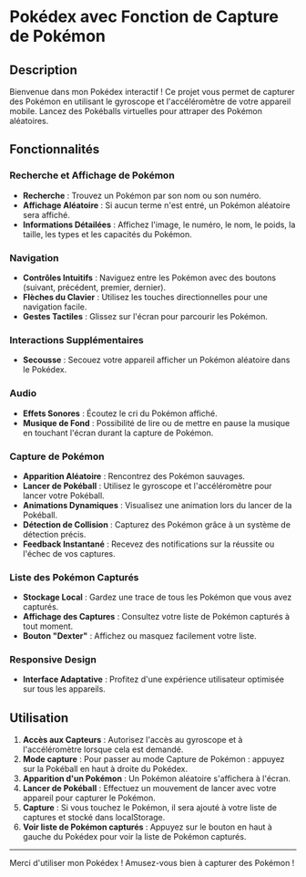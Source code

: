 # Pokédex avec Fonction de Capture de Pokémon

## Description

Bienvenue dans mon Pokédex interactif ! Ce projet vous permet de capturer des Pokémon en utilisant le gyroscope et l'accéléromètre de votre appareil mobile. Lancez des Pokéballs virtuelles pour attraper des Pokémon aléatoires.

## Fonctionnalités

### Recherche et Affichage de Pokémon
- **Recherche** : Trouvez un Pokémon par son nom ou son numéro.
- **Affichage Aléatoire** : Si aucun terme n'est entré, un Pokémon aléatoire sera affiché.
- **Informations Détailées** : Affichez l'image, le numéro, le nom, le poids, la taille, les types et les capacités du Pokémon.

### Navigation
- **Contrôles Intuitifs** : Naviguez entre les Pokémon avec des boutons (suivant, précédent, premier, dernier).
- **Flèches du Clavier** : Utilisez les touches directionnelles pour une navigation facile.
- **Gestes Tactiles** : Glissez sur l'écran pour parcourir les Pokémon.

### Interactions Supplémentaires
- **Secousse** : Secouez votre appareil afficher un Pokémon aléatoire dans le Pokédex.

### Audio
- **Effets Sonores** : Écoutez le cri du Pokémon affiché.
- **Musique de Fond** : Possibilité de lire ou de mettre en pause la musique en touchant l'écran durant la capture de Pokémon.

### Capture de Pokémon
- **Apparition Aléatoire** : Rencontrez des Pokémon sauvages.
- **Lancer de Pokéball** : Utilisez le gyroscope et l'accéléromètre pour lancer votre Pokéball.
- **Animations Dynamiques** : Visualisez une animation lors du lancer de la Pokéball.
- **Détection de Collision** : Capturez des Pokémon grâce à un système de détection précis.
- **Feedback Instantané** : Recevez des notifications sur la réussite ou l'échec de vos captures.

### Liste des Pokémon Capturés
- **Stockage Local** : Gardez une trace de tous les Pokémon que vous avez capturés.
- **Affichage des Captures** : Consultez votre liste de Pokémon capturés à tout moment.
- **Bouton "Dexter"** : Affichez ou masquez facilement votre liste.

### Responsive Design
- **Interface Adaptative** : Profitez d'une expérience utilisateur optimisée sur tous les appareils.

## Utilisation

1. **Accès aux Capteurs** : Autorisez l'accès au gyroscope et à l'accéléromètre lorsque cela est demandé.
2. **Mode capture** : Pour passer au mode Capture de Pokémon : appuyez sur la Pokéball en haut à droite du Pokédex.
3. **Apparition d'un Pokémon** : Un Pokémon aléatoire s'affichera à l'écran.
4. **Lancer de Pokéball** : Effectuez un mouvement de lancer avec votre appareil pour capturer le Pokémon.
5. **Capture** : Si vous touchez le Pokémon, il sera ajouté à votre liste de captures et stocké dans localStorage.
6. **Voir liste de Pokémon capturés** : Appuyez sur le bouton en haut à gauche du Pokédex pour voir la liste de Pokémon capturés.

---

Merci d'utiliser mon Pokédex ! Amusez-vous bien à capturer des Pokémon !
